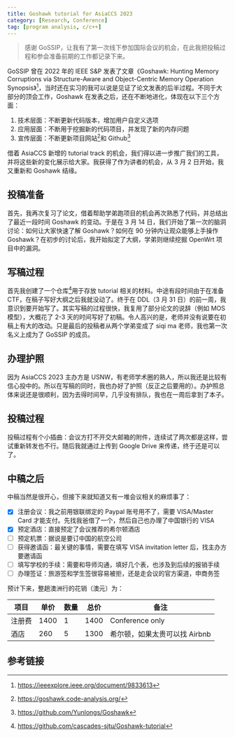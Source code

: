 ```yaml
---
title: Goshawk tutorial for AsiaCCS 2023
category: [Research, Conference]
tag: [program analysis, c/c++]
---
```


> 感谢 GoSSIP，让我有了第一次线下参加国际会议的机会，在此我把投稿过程和参会准备前期的工作都记录下来。

GoSSIP 曾在 2022 年的 IEEE S&P 发表了文章《Goshawk: Hunting Memory Corruptions via Structure-Aware and Object-Centric Memory Operation Synopsis》[^paper]，当时还在实习的我可以说是见证了论文发表的后半过程。不同于大部分的顶会工作，Goshawk 在发表之后，还在不断地进化，体现在以下三个方面：

1. 技术层面：不断更新代码版本，增加用户自定义选项
2. 应用层面：不断用于挖掘新的代码项目，并发现了新的内存问题
3. 宣传层面：不断更新项目网站[^website]和 Github[^github]

借着 AsiaCCS 新增的 tutorial track 的机会，我们得以进一步推广我们的工具，并将这些新的变化展示给大家。我获得了作为讲者的机会，从 3 月 2 日开始，我又重新和 Goshawk 结缘。

## 投稿准备

首先，我再次复习了论文，借着帮助学弟跑项目的机会再次熟悉了代码，并总结出了最近一段时间 Goshawk 的变动。于是在 3 月 14 日，我们开始了第一次的脑洞讨论：如何让大家快速了解 Goshawk？如何在 90 分钟内让观众能够上手操作 Goshawk？在初步的讨论后，我开始拟定了大纲，学弟则继续挖掘 OpenWrt 项目中的漏洞。

## 写稿过程

首先我创建了一个仓库[^tutorial]用于存放 tutorial 相关的材料。中途有段时间由于在准备 CTF，在稿子写好大纲之后我就没动了。终于在 DDL（3 月 31 日）的前一周，我意识到要开始写了。其实写稿的过程很快，我复用了部分论文的说辞（例如 MOS 模型），大概花了 2-3 天的时间写好了初稿。令人高兴的是，老师并没有说要在初稿上有大的改动。只是最后的投稿者从两个学弟变成了 siqi ma 老师，我也第一次名义上成为了 GoSSIP 的成员。

## 办理护照

因为 AsiaCCS 2023 主办方是 USNW，有老师学术圈的熟人，所以我还是比较有信心投中的。所以在写稿的同时，我也办好了护照（反正之后要用的）。办护照总体来说还是很顺利，因为去得时间早，几乎没有排队，我也在一周后拿到了本子。

## 投稿过程

投稿过程有个小插曲：会议方打不开交大邮箱的附件，连续试了两次都是这样，尝试重新转发也不行。随后我就通过上传到 Google Drive 来传递，终于还是可以了。

## 中稿之后

中稿当然是很开心，但接下来就知道又有一堆会议相关的麻烦事了：

- [x] 注册会议：我之前用银联绑定的 Paypal 账号用不了，需要 VISA/Master Card 才能支付。先找我爸借了一个，然后自己也办理了中国银行的 VISA
- [x] 预定酒店：直接预定了会议推荐的希尔顿酒店
- [ ] 预定机票：据说是要订中国的航空公司
- [ ] 获得邀请函：最关键的事情，需要在填写 VISA invitation letter 后，找主办方要邀请函
- [ ] 填写学校的手续：需要和导师沟通，填好几个表，也涉及到后续的报销手续
- [ ] 办理签证：旅游签和学生签很容易被拒，还是走会议的官方渠道，申商务签

预计下来，整趟澳洲行的花销（澳元）为：

| 项目   | 单价 | 数量 | 总价 | 备注                          |
| ------ | ---- | ---- | ---- | ----------------------------- |
| 注册费 | 1400 | 1    | 1400 | Conference only               |
| 酒店   | 260  | 5    | 1300 | 希尔顿，如果太贵可以找 Airbnb |

## 参考链接

[^paper]: https://ieeexplore.ieee.org/document/9833613
[^website]: https://goshawk.code-analysis.org/
[^github]: https://github.com/Yunlongs/Goshawk
[^tutorial]: https://github.com/cascades-sjtu/Goshawk-tutorial
